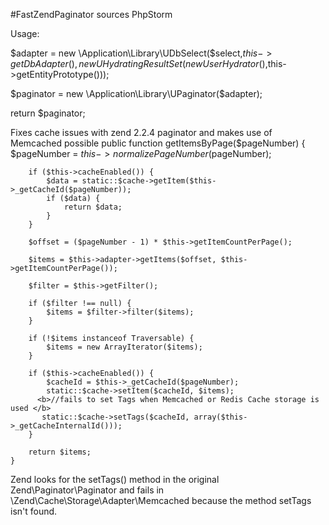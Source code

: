#FastZendPaginator
sources PhpStorm

Usage:

$adapter = new \Application\Library\UDbSelect($select,$this->getDbAdapter(),new UHydratingResultSet(new UserHydrator(),$this->getEntityPrototype()));

$paginator = new \Application\Library\UPaginator($adapter);

return $paginator;


Fixes cache issues with zend 2.2.4 paginator and makes use of Memcached possible
 public function getItemsByPage($pageNumber)
    {
        $pageNumber = $this->normalizePageNumber($pageNumber);

        if ($this->cacheEnabled()) {
            $data = static::$cache->getItem($this->_getCacheId($pageNumber));
            if ($data) {
                return $data;
            }
        }

        $offset = ($pageNumber - 1) * $this->getItemCountPerPage();

        $items = $this->adapter->getItems($offset, $this->getItemCountPerPage());

        $filter = $this->getFilter();

        if ($filter !== null) {
            $items = $filter->filter($items);
        }

        if (!$items instanceof Traversable) {
            $items = new ArrayIterator($items);
        }

        if ($this->cacheEnabled()) {
            $cacheId = $this->_getCacheId($pageNumber);
            static::$cache->setItem($cacheId, $items);
          <b>//fails to set Tags when Memcached or Redis Cache storage is used </b>
           static::$cache->setTags($cacheId, array($this->_getCacheInternalId()));
        }

        return $items;
    }
Zend looks for the setTags() method in the original Zend\Paginator\Paginator and fails in \Zend\Cache\Storage\Adapter\Memcached 
because the method setTags isn't found.

